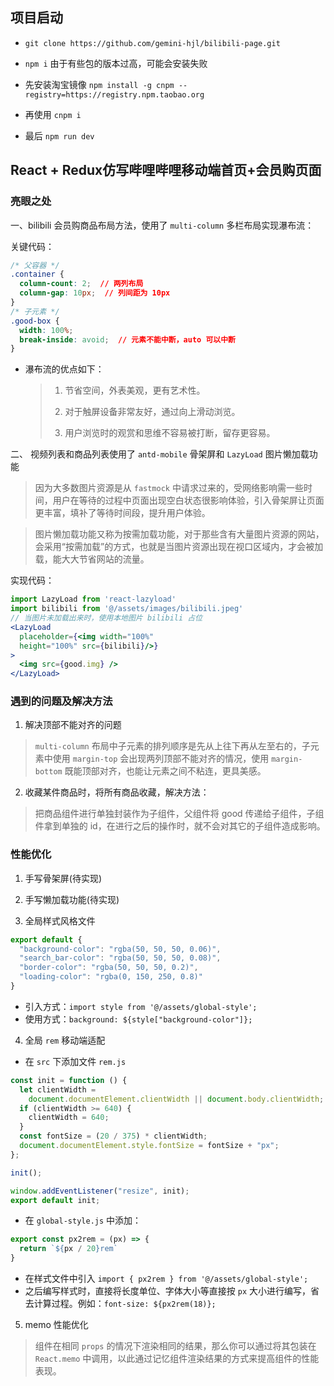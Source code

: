 ## 项目启动

- `git clone https://github.com/gemini-hjl/bilibili-page.git`

- `npm i` 
  由于有些包的版本过高，可能会安装失败

- 先安装淘宝镜像  `npm install -g cnpm --registry=https://registry.npm.taobao.org`

- 再使用 `cnpm i`

- 最后 `npm run dev`

## React + Redux仿写哔哩哔哩移动端首页+会员购页面

### 亮眼之处

一、bilibili 会员购商品布局方法，使用了 `multi-column` 多栏布局实现瀑布流：

关键代码：

```css
/* 父容器 */
.container {
  column-count: 2;  // 两列布局
  column-gap: 10px;  // 列间距为 10px
}
/* 子元素 */
.good-box { 
  width: 100%;
  break-inside: avoid;  // 元素不能中断，auto 可以中断 
}
```

- 瀑布流的优点如下：
  > 1. 节省空间，外表美观，更有艺术性。
  >
  > 2. 对于触屏设备非常友好，通过向上滑动浏览。
  >
  > 3. 用户浏览时的观赏和思维不容易被打断，留存更容易。

二、 视频列表和商品列表使用了 `antd-mobile` 骨架屏和 `LazyLoad` 图片懒加载功能

  > 因为大多数图片资源是从 `fastmock` 中请求过来的，受网络影响需一些时间，用户在等待的过程中页面出现空白状态很影响体验，引入骨架屏让页面更丰富，填补了等待时间段，提升用户体验。

  > 图片懒加载功能又称为按需加载功能，对于那些含有大量图片资源的网站，会采用“按需加载”的方式，也就是当图片资源出现在视口区域内，才会被加载，能大大节省网站的流量。

实现代码：

```jsx
import LazyLoad from 'react-lazyload'
import bilibili from '@/assets/images/bilibili.jpeg'
// 当图片未加载出来时，使用本地图片 bilibili 占位
<LazyLoad
  placeholder={<img width="100%" 
  height="100%" src={bilibili}/>}
>
  <img src={good.img} />
</LazyLoad>
```

### 遇到的问题及解决方法

  1. 解决顶部不能对齐的问题
  > `multi-column` 布局中子元素的排列顺序是先从上往下再从左至右的，子元素中使用 `margin-top` 会出现两列顶部不能对齐的情况，使用 `margin-bottom` 既能顶部对齐，也能让元素之间不粘连，更具美感。

  2. 收藏某件商品时，将所有商品收藏，解决方法：
  > 把商品组件进行单独封装作为子组件，父组件将 good 传递给子组件，子组件拿到单独的 id，在进行之后的操作时，就不会对其它的子组件造成影响。

### 性能优化

  1. 手写骨架屏(待实现)

  2. 手写懒加载功能(待实现)

  3. 全局样式风格文件

  ```js
  export default {
    "background-color": "rgba(50, 50, 50, 0.06)",
    "search_bar-color": "rgba(50, 50, 50, 0.08)",
    "border-color": "rgba(50, 50, 50, 0.2)",
    "loading-color": "rgba(0, 150, 250, 0.8)"
  }
  ```

  - 引入方式：`import style from '@/assets/global-style';`
  - 使用方式：`background: ${style["background-color"]};`

  4. 全局 `rem` 移动端适配

  - 在 `src` 下添加文件 `rem.js`

  ```js
  const init = function () {
    let clientWidth =
      document.documentElement.clientWidth || document.body.clientWidth;
    if (clientWidth >= 640) {
      clientWidth = 640;
    }
    const fontSize = (20 / 375) * clientWidth;
    document.documentElement.style.fontSize = fontSize + "px";
  };

  init();

  window.addEventListener("resize", init);
  export default init;
  ```

  - 在 `global-style.js` 中添加：

  ```js
  export const px2rem = (px) => {
    return `${px / 20}rem`
  }
  ```

  - 在样式文件中引入 `import { px2rem } from '@/assets/global-style';`
  - 之后编写样式时，直接将长度单位、字体大小等直接按 `px` 大小进行编写，省去计算过程。例如：`font-size: ${px2rem(18)};`

  5. memo 性能优化
  > 组件在相同 `props` 的情况下渲染相同的结果，那么你可以通过将其包装在 `React.memo` 中调用，以此通过记忆组件渲染结果的方式来提高组件的性能表现。